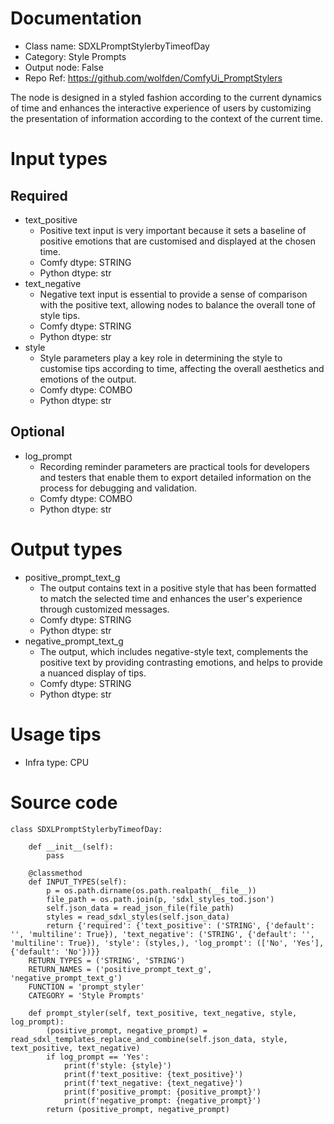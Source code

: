 # Documentation
- Class name: SDXLPromptStylerbyTimeofDay
- Category: Style Prompts
- Output node: False
- Repo Ref: https://github.com/wolfden/ComfyUi_PromptStylers

The node is designed in a styled fashion according to the current dynamics of time and enhances the interactive experience of users by customizing the presentation of information according to the context of the current time.

# Input types
## Required
- text_positive
    - Positive text input is very important because it sets a baseline of positive emotions that are customised and displayed at the chosen time.
    - Comfy dtype: STRING
    - Python dtype: str
- text_negative
    - Negative text input is essential to provide a sense of comparison with the positive text, allowing nodes to balance the overall tone of style tips.
    - Comfy dtype: STRING
    - Python dtype: str
- style
    - Style parameters play a key role in determining the style to customise tips according to time, affecting the overall aesthetics and emotions of the output.
    - Comfy dtype: COMBO
    - Python dtype: str
## Optional
- log_prompt
    - Recording reminder parameters are practical tools for developers and testers that enable them to export detailed information on the process for debugging and validation.
    - Comfy dtype: COMBO
    - Python dtype: str

# Output types
- positive_prompt_text_g
    - The output contains text in a positive style that has been formatted to match the selected time and enhances the user's experience through customized messages.
    - Comfy dtype: STRING
    - Python dtype: str
- negative_prompt_text_g
    - The output, which includes negative-style text, complements the positive text by providing contrasting emotions, and helps to provide a nuanced display of tips.
    - Comfy dtype: STRING
    - Python dtype: str

# Usage tips
- Infra type: CPU

# Source code
```
class SDXLPromptStylerbyTimeofDay:

    def __init__(self):
        pass

    @classmethod
    def INPUT_TYPES(self):
        p = os.path.dirname(os.path.realpath(__file__))
        file_path = os.path.join(p, 'sdxl_styles_tod.json')
        self.json_data = read_json_file(file_path)
        styles = read_sdxl_styles(self.json_data)
        return {'required': {'text_positive': ('STRING', {'default': '', 'multiline': True}), 'text_negative': ('STRING', {'default': '', 'multiline': True}), 'style': (styles,), 'log_prompt': (['No', 'Yes'], {'default': 'No'})}}
    RETURN_TYPES = ('STRING', 'STRING')
    RETURN_NAMES = ('positive_prompt_text_g', 'negative_prompt_text_g')
    FUNCTION = 'prompt_styler'
    CATEGORY = 'Style Prompts'

    def prompt_styler(self, text_positive, text_negative, style, log_prompt):
        (positive_prompt, negative_prompt) = read_sdxl_templates_replace_and_combine(self.json_data, style, text_positive, text_negative)
        if log_prompt == 'Yes':
            print(f'style: {style}')
            print(f'text_positive: {text_positive}')
            print(f'text_negative: {text_negative}')
            print(f'positive_prompt: {positive_prompt}')
            print(f'negative_prompt: {negative_prompt}')
        return (positive_prompt, negative_prompt)
```
